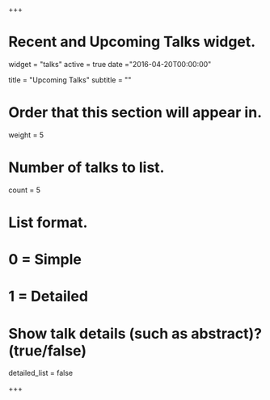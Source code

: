 +++
# Recent and Upcoming Talks widget.
widget = "talks"
active = true
date ="2016-04-20T00:00:00"

title = "Upcoming Talks"
subtitle = ""

# Order that this section will appear in.
weight = 5

# Number of talks to list.
count = 5

# List format.
#   0 = Simple
#   1 = Detailed
# Show talk details (such as abstract)? (true/false)
detailed_list = false

+++

